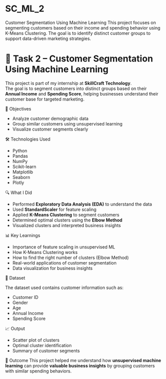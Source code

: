 # SC_ML_2
Customer Segmentation Using Machine Learning This project focuses on segmenting customers based on their income and spending behavior using K-Means Clustering. The goal is to identify distinct customer groups to support data-driven marketing strategies.

# 🧠 Task 2 – Customer Segmentation Using Machine Learning

This project is part of my internship at **SkillCraft Technology**.  
The goal is to segment customers into distinct groups based on their **Annual Income** and **Spending Score**, helping businesses understand their customer base for targeted marketing.

 📌 Objectives

- Analyze customer demographic data
- Group similar customers using unsupervised learning
- Visualize customer segments clearly

 🛠️ Technologies Used

- Python
- Pandas
- NumPy
- Scikit-learn
- Matplotlib
- Seaborn
- Plotly

 🔍 What I Did

- Performed **Exploratory Data Analysis (EDA)** to understand the data
- Used **StandardScaler** for feature scaling
- Applied **K-Means Clustering** to segment customers
- Determined optimal clusters using the **Elbow Method**
- Visualized clusters and interpreted business insights

📊 Key Learnings

- Importance of feature scaling in unsupervised ML
- How K-Means Clustering works
- How to find the right number of clusters (Elbow Method)
- Real-world applications of customer segmentation
- Data visualization for business insights

📁 Dataset

The dataset used contains customer information such as:
- Customer ID
- Gender
- Age
- Annual Income
- Spending Score

📈 Output
- Scatter plot of clusters
- Optimal cluster identification
- Summary of customer segments

 🚀 Outcome
This project helped me understand how **unsupervised machine learning** can provide **valuable business insights** by grouping customers with similar spending behaviors.
